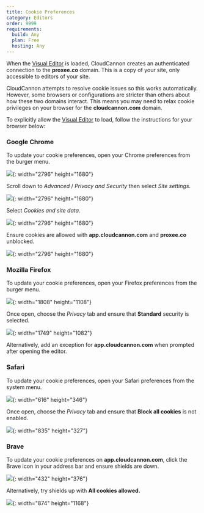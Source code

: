 ```yaml
---
title: Cookie Preferences
category: Editors
order: 9999
requirements:
  build: Any
  plan: Free
  hosting: Any
---
```


When the [Visual Editor](/editing/editors/visual-editor/) is loaded, CloudCannon creates an authenticated connection to the **proxee.co** domain. This is a copy of your site, only accessible to editors of your site.

CloudCannon attempts to resolve cookie issues so this works automatically. However, some browsers or configurations are stricter than others about how these two domains interact. This means you may need to relax cookie privileges on your browser for the **cloudcannon.com** domain.

To explicitly allow the [Visual Editor](/editing/editors/visual-editor/) to load, follow the instructions for your browser below:

### Google Chrome

To update your cookie preferences, open your Chrome preferences from the burger menu.

![](/uploads/screen-shot-2019-12-10-at-10-27-17-am.png){: width="2796" height="1680"}

Scroll down to *Advanced* / *Privacy and Security* then select *Site settings*.

![](/uploads/screen-shot-2019-12-10-at-10-05-48-am.png){: width="2796" height="1680"}

Select *Cookies and site data*.

![](/uploads/screen-shot-2019-12-10-at-10-06-04-am.png){: width="2796" height="1680"}

Ensure cookies are allowed with **app.cloudcannon.com** and **proxee.co** unblocked.

![](/uploads/screen-shot-2019-12-10-at-10-06-37-am.png){: width="2796" height="1680"}

### Mozilla Firefox

To update your cookie preferences, open your Firefox preferences from the burger menu.

![](/uploads/firefox-menu.png){: width="1808" height="1108"}

Once open, choose the *Privacy* tab and ensure that **Standard** security is selected.

![](/uploads/firefox-settings.png){: width="1749" height="1082"}

Alternatively, add an exception for **app.cloudcannon.com** when prompted after opening the editor.

### Safari

To update your cookie preferences, open your Safari preferences from the system menu.

![](/uploads/screen-shot-2019-12-10-at-9-14-07-am.png){: width="616" height="346"}

Once open, choose the *Privacy* tab and ensure that **Block all cookies** is not enabled.

![](/uploads/screen-shot-2019-12-10-at-9-13-50-am.png){: width="835" height="327"}

### Brave

To update your cookie preferences on **app.cloudcannon.com**, click the Brave icon in your address bar and ensure shields are down.

![](/uploads/screen-shot-2019-12-10-at-9-41-59-am.png){: width="432" height="376"}

Alternatively, try shields up with&nbsp;**All cookies allowed.**

![](/uploads/screen-shot-2019-12-10-at-3-01-52-pm.png){: width="874" height="1168"}